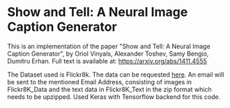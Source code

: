 # Show and Tell: A Neural Image Caption Generator

This is an implementation of the paper "Show and Tell: A Neural Image Caption Generator", by Oriol Vinyals, Alexander Toshev, Samy Bengio, Dumitru Erhan.
 Full text is available at: https://arxiv.org/abs/1411.4555
 
 The Dataset used is Flickr8k. The data can be requested [here](https://forms.illinois.edu/sec/1713398). An email will be sent to the mentioned Email Address, consisting of images in Flickr8K_Data and the text data in Flickr8K_Text in the zip format which needs to be upzipped.
 Used Keras with Tensorflow backend for this code.

